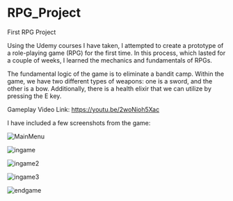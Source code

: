 # RPG_Project
First RPG Project


Using the Udemy courses I have taken, I attempted to create a prototype of a role-playing game (RPG) for the first time. In this process, which lasted for a couple of weeks, I learned the mechanics and fundamentals of RPGs.

The fundamental logic of the game is to eliminate a bandit camp. Within the game, we have two different types of weapons: one is a sword, and the other is a bow. Additionally, there is a health elixir that we can utilize by pressing the E key.

Gameplay Video Link: https://youtu.be/2woNioh5Xac

I have included a few screenshots from the game:

![MainMenu](https://github.com/AtaDikmen/RPG_Prototype/assets/103599799/8068eb46-db41-4d9d-9f84-aaef5a74f16a)

![ingame](https://github.com/AtaDikmen/RPG_Prototype/assets/103599799/8c73b5eb-26ce-48b2-9588-168ee424e6e5)

![ingame2](https://github.com/AtaDikmen/RPG_Prototype/assets/103599799/cbf94c00-3b78-4db8-a149-bb92cb94bf7a)

![ingame3](https://github.com/AtaDikmen/RPG_Prototype/assets/103599799/ccd2a6fb-996e-4cfb-b4d1-f447c9cff4f6)

![endgame](https://github.com/AtaDikmen/RPG_Prototype/assets/103599799/68ab551f-8e7b-4f78-9089-a1e60c89719a)
